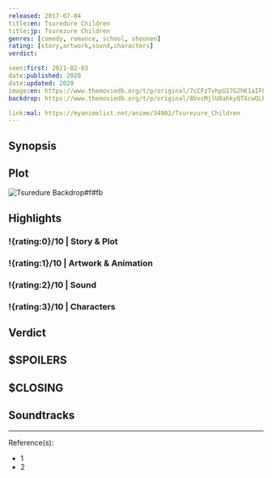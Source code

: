 ```yaml
---
released: 2017-07-04
title:en: Tsuredure Children
title:jp: Tsurezure Children
genres: [comedy, romance, school, shounen]
rating: [story,artwork,sound,characters]
verdict:

seen:first: 2021-02-03
date:published: 2020
date:updated: 2020
image:en: https://www.themoviedb.org/t/p/original/7cCFzTvhpU27G2hK1aIFQ6DLVlJ.jpg
backdrop: https://www.themoviedb.org/t/p/original/8bvcMjlU0ahkyQTXcwQLbjJ3ZMq.jpg

link:mal: https://myanimelist.net/anime/34902/Tsurezure_Children
---
```



## Synopsis

## Plot

![Tsuredure Backdrop#f#fb](https://www.themoviedb.org/t/p/original/wVIpBQ7elYVOincJdmc71SFwnQJ.jpg "Source: TMDB")

## Highlights

### !{rating:0}/10 | Story & Plot

### !{rating:1}/10 | Artwork & Animation

### !{rating:2}/10 | Sound

### !{rating:3}/10 | Characters

## Verdict

## $SPOILERS

## $CLOSING

## Soundtracks

***
Reference(s):

- 1
- 2
